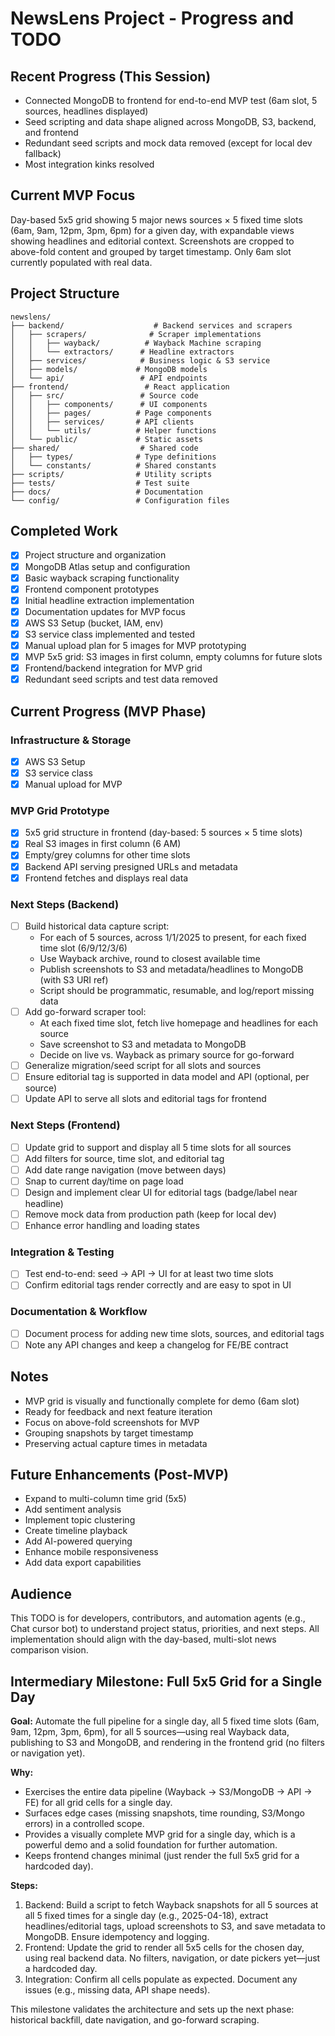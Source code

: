 # NewsLens Project - Progress and TODO

## Recent Progress (This Session)
- Connected MongoDB to frontend for end-to-end MVP test (6am slot, 5 sources, headlines displayed)
- Seed scripting and data shape aligned across MongoDB, S3, backend, and frontend
- Redundant seed scripts and mock data removed (except for local dev fallback)
- Most integration kinks resolved

## Current MVP Focus
Day-based 5x5 grid showing 5 major news sources × 5 fixed time slots (6am, 9am, 12pm, 3pm, 6pm) for a given day, with expandable views showing headlines and editorial context. Screenshots are cropped to above-fold content and grouped by target timestamp. Only 6am slot currently populated with real data.

## Project Structure
```
newslens/
├── backend/                    # Backend services and scrapers
│   ├── scrapers/              # Scraper implementations
│   │   ├── wayback/          # Wayback Machine scraping
│   │   └── extractors/      # Headline extractors
│   ├── services/            # Business logic & S3 service
│   ├── models/             # MongoDB models
│   └── api/                 # API endpoints
├── frontend/                 # React application
│   ├── src/                 # Source code
│   │   ├── components/      # UI components
│   │   ├── pages/          # Page components
│   │   ├── services/       # API clients
│   │   └── utils/          # Helper functions
│   └── public/             # Static assets
├── shared/                  # Shared code
│   ├── types/              # Type definitions
│   └── constants/          # Shared constants
├── scripts/                # Utility scripts
├── tests/                  # Test suite
├── docs/                   # Documentation
└── config/                 # Configuration files
```

## Completed Work
- [x] Project structure and organization
- [x] MongoDB Atlas setup and configuration
- [x] Basic wayback scraping functionality
- [x] Frontend component prototypes
- [x] Initial headline extraction implementation
- [x] Documentation updates for MVP focus
- [x] AWS S3 Setup (bucket, IAM, env)
- [x] S3 service class implemented and tested
- [x] Manual upload plan for 5 images for MVP prototyping
- [x] MVP 5x5 grid: S3 images in first column, empty columns for future slots
- [x] Frontend/backend integration for MVP grid
- [x] Redundant seed scripts and test data removed

## Current Progress (MVP Phase)

### Infrastructure & Storage
- [x] AWS S3 Setup
- [x] S3 service class
- [x] Manual upload for MVP

### MVP Grid Prototype
- [x] 5x5 grid structure in frontend (day-based: 5 sources × 5 time slots)
- [x] Real S3 images in first column (6 AM)
- [x] Empty/grey columns for other time slots
- [x] Backend API serving presigned URLs and metadata
- [x] Frontend fetches and displays real data

### Next Steps (Backend)
- [ ] Build historical data capture script:
  - For each of 5 sources, across 1/1/2025 to present, for each fixed time slot (6/9/12/3/6)
  - Use Wayback archive, round to closest available time
  - Publish screenshots to S3 and metadata/headlines to MongoDB (with S3 URI ref)
  - Script should be programmatic, resumable, and log/report missing data
- [ ] Add go-forward scraper tool:
  - At each fixed time slot, fetch live homepage and headlines for each source
  - Save screenshot to S3 and metadata to MongoDB
  - Decide on live vs. Wayback as primary source for go-forward
- [ ] Generalize migration/seed script for all slots and sources
- [ ] Ensure editorial tag is supported in data model and API (optional, per source)
- [ ] Update API to serve all slots and editorial tags for frontend

### Next Steps (Frontend)
- [ ] Update grid to support and display all 5 time slots for all sources
- [ ] Add filters for source, time slot, and editorial tag
- [ ] Add date range navigation (move between days)
- [ ] Snap to current day/time on page load
- [ ] Design and implement clear UI for editorial tags (badge/label near headline)
- [ ] Remove mock data from production path (keep for local dev)
- [ ] Enhance error handling and loading states

### Integration & Testing
- [ ] Test end-to-end: seed → API → UI for at least two time slots
- [ ] Confirm editorial tags render correctly and are easy to spot in UI

### Documentation & Workflow
- [ ] Document process for adding new time slots, sources, and editorial tags
- [ ] Note any API changes and keep a changelog for FE/BE contract

## Notes
- MVP grid is visually and functionally complete for demo (6am slot)
- Ready for feedback and next feature iteration
- Focus on above-fold screenshots for MVP
- Grouping snapshots by target timestamp
- Preserving actual capture times in metadata

## Future Enhancements (Post-MVP)
- Expand to multi-column time grid (5x5)
- Add sentiment analysis
- Implement topic clustering
- Create timeline playback
- Add AI-powered querying
- Enhance mobile responsiveness
- Add data export capabilities

## Audience
This TODO is for developers, contributors, and automation agents (e.g., Chat cursor bot) to understand project status, priorities, and next steps. All implementation should align with the day-based, multi-slot news comparison vision.

## Intermediary Milestone: Full 5x5 Grid for a Single Day

**Goal:**
Automate the full pipeline for a single day, all 5 fixed time slots (6am, 9am, 12pm, 3pm, 6pm), for all 5 sources—using real Wayback data, publishing to S3 and MongoDB, and rendering in the frontend grid (no filters or navigation yet).

**Why:**
- Exercises the entire data pipeline (Wayback → S3/MongoDB → API → FE) for all grid cells for a single day.
- Surfaces edge cases (missing snapshots, time rounding, S3/Mongo errors) in a controlled scope.
- Provides a visually complete MVP grid for a single day, which is a powerful demo and a solid foundation for further automation.
- Keeps frontend changes minimal (just render the full 5x5 grid for a hardcoded day).

**Steps:**
1. Backend: Build a script to fetch Wayback snapshots for all 5 sources at all 5 fixed times for a single day (e.g., 2025-04-18), extract headlines/editorial tags, upload screenshots to S3, and save metadata to MongoDB. Ensure idempotency and logging.
2. Frontend: Update the grid to render all 5x5 cells for the chosen day, using real backend data. No filters, navigation, or date pickers yet—just a hardcoded day.
3. Integration: Confirm all cells populate as expected. Document any issues (e.g., missing data, API shape needs).

This milestone validates the architecture and sets up the next phase: historical backfill, date navigation, and go-forward scraping. 